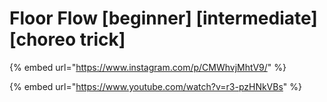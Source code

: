# Floor Flow \[beginner] \[intermediate] \[choreo trick]

{% embed url="https://www.instagram.com/p/CMWhvjMhtV9/" %}

{% embed url="https://www.youtube.com/watch?v=r3-pzHNkVBs" %}
